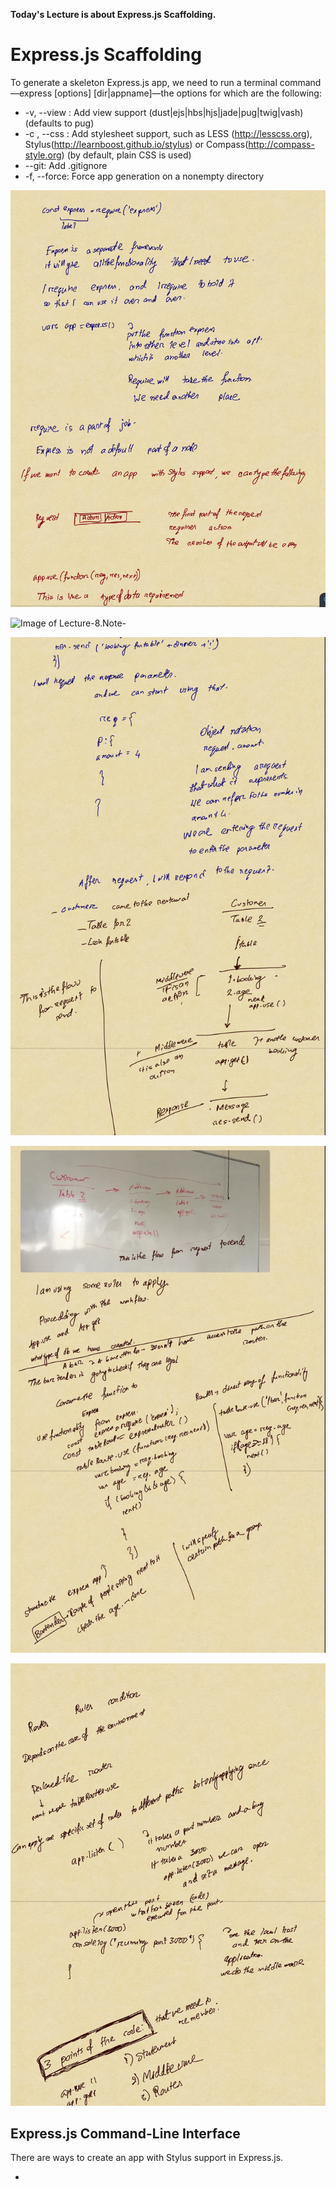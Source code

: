 **Today's Lecture is about Express.js Scaffolding.**

# Express.js Scaffolding
To generate a skeleton Express.js app, we need to run a terminal command—express [options] [dir|appname]—the options for which are the following:
* -v, --view <engine>: Add view support (dust|ejs|hbs|hjs|jade|pug|twig|vash) (defaults to pug)
* -c <engine>, --css <engine>: Add stylesheet <engine> support, such as LESS (http://lesscss.org), Stylus(http://learnboost.github.io/stylus) or Compass(http://compass-style.org) (by default, plain CSS is used)
* --git: Add .gitignore
* -f, --force: Force app generation on a nonempty directory

![Image of Lecture-8.Note-1](1_image.jpg)

![Image of Lecture-8.Note-](2_image.jpg)

![Image of Lecture-8.Note-3](3_image.jpg)

![Image of Lecture-8.Note-4](4_image.jpg)

![Image of Lecture-8.Note-5](5_image.jpg)

## Express.js Command-Line Interface
There are ways to create an app with Stylus support in Express.js.

*